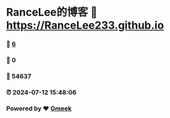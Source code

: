 # RanceLee的博客 :link: https://RanceLee233.github.io 
### :page_facing_up: [6](https://RanceLee233.github.io/tag.html) 
### :speech_balloon: 0 
### :hibiscus: 54637 
### :alarm_clock: 2024-07-12 15:48:06 
### Powered by :heart: [Gmeek](https://github.com/Meekdai/Gmeek)
